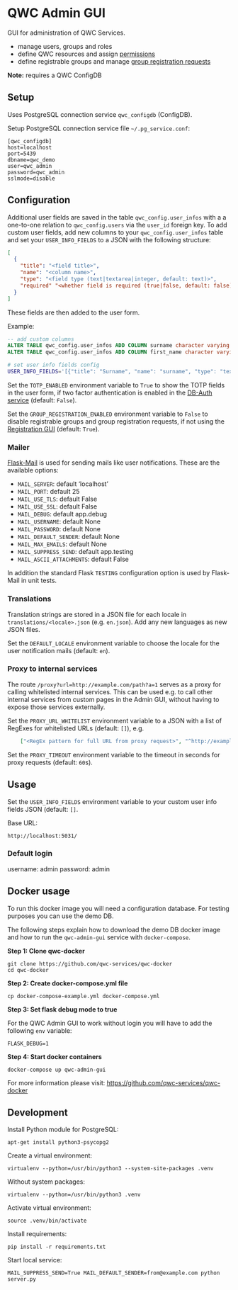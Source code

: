 QWC Admin GUI
=============

GUI for administration of QWC Services.

* manage users, groups and roles
* define QWC resources and assign [permissions](https://github.com/qwc-services/qwc-services-core#resources-and-permissions)
* define registrable groups and manage [group registration requests](https://github.com/qwc-services/qwc-services-core#group_registration)

**Note:** requires a QWC ConfigDB

Setup
-----

Uses PostgreSQL connection service `qwc_configdb` (ConfigDB).

Setup PostgreSQL connection service file `~/.pg_service.conf`:

```
[qwc_configdb]
host=localhost
port=5439
dbname=qwc_demo
user=qwc_admin
password=qwc_admin
sslmode=disable
```


Configuration
-------------

Additional user fields are saved in the table `qwc_config.user_infos` with a a one-to-one relation to `qwc_config.users` via the `user_id` foreign key.
To add custom user fields, add new columns to your `qwc_config.user_infos` table and set your `USER_INFO_FIELDS` to a JSON with the following structure:

```json
[
  {
    "title": "<field title>",
    "name": "<column name>",
    "type": "<field type (text|textarea|integer, default: text)>",
    "required" "<whether field is required (true|false, default: false)>"
  }
]
```

These fields are then added to the user form.

Example:

```sql
-- add custom columns
ALTER TABLE qwc_config.user_infos ADD COLUMN surname character varying NOT NULL;
ALTER TABLE qwc_config.user_infos ADD COLUMN first_name character varying NOT NULL;
```

```bash
# set user info fields config
USER_INFO_FIELDS='[{"title": "Surname", "name": "surname", "type": "text", "required": true}, {"title": "First name", "name": "first_name", "type": "text", "required": true}]'
```

Set the `TOTP_ENABLED` environment variable to `True` to show the TOTP fields in the user form, if two factor authentication is enabled in the [DB-Auth service](https://github.com/qwc-services/qwc-db-auth) (default: `False`).

Set the `GROUP_REGISTRATION_ENABLED` environment variable to `False` to disable registrable groups and group registration requests, if not using the [Registration GUI](https://github.com/qwc-services/qwc-registration-gui) (default: `True`).


### Mailer

[Flask-Mail](https://pythonhosted.org/Flask-Mail/) is used for sending mails like user notifications. These are the available options:
* `MAIL_SERVER`: default ‘localhost’
* `MAIL_PORT`: default 25
* `MAIL_USE_TLS`: default False
* `MAIL_USE_SSL`: default False
* `MAIL_DEBUG`: default app.debug
* `MAIL_USERNAME`: default None
* `MAIL_PASSWORD`: default None
* `MAIL_DEFAULT_SENDER`: default None
* `MAIL_MAX_EMAILS`: default None
* `MAIL_SUPPRESS_SEND`: default app.testing
* `MAIL_ASCII_ATTACHMENTS`: default False

In addition the standard Flask `TESTING` configuration option is used by Flask-Mail in unit tests.


### Translations

Translation strings are stored in a JSON file for each locale in `translations/<locale>.json` (e.g. `en.json`). Add any new languages as new JSON files.

Set the `DEFAULT_LOCALE` environment variable to choose the locale for the user notification mails (default: `en`).


### Proxy to internal services

The route `/proxy?url=http://example.com/path?a=1` serves as a proxy for calling whitelisted internal services. This can be used e.g. to call other internal services from custom pages in the Admin GUI, without having to expose those services externally.

Set the `PROXY_URL_WHITELIST` environment variable to a JSON with a list of RegExes for whitelisted URLs (default: `[]`), e.g.
```json
    ["<RegEx pattern for full URL from proxy request>", "^http://example.com/path\\?.*$"]
```

Set the `PROXY_TIMEOUT` environment variable to the timeout in seconds for proxy requests (default: `60`s).


Usage
-----

Set the `USER_INFO_FIELDS` environment variable to your custom user info fields JSON (default: `[]`.

Base URL:

    http://localhost:5031/

### Default login

username: admin
password: admin


Docker usage
------------

To run this docker image you will need a configuration database. For testing purposes you can use the demo DB.

The following steps explain how to download the demo DB docker image and how to run the `qwc-admin-gui` service with `docker-compose`.

**Step 1: Clone qwc-docker**

    git clone https://github.com/qwc-services/qwc-docker
    cd qwc-docker

**Step 2: Create docker-compose.yml file**

    cp docker-compose-example.yml docker-compose.yml

**Step 3: Set flask debug mode to true**

For the QWC Admin GUI to work without login you will have to add the following `env` variable:

    FLASK_DEBUG=1

**Step 4: Start docker containers**

    docker-compose up qwc-admin-gui

For more information please visit: https://github.com/qwc-services/qwc-docker

Development
-----------

Install Python module for PostgreSQL:

    apt-get install python3-psycopg2

Create a virtual environment:

    virtualenv --python=/usr/bin/python3 --system-site-packages .venv

Without system packages:

    virtualenv --python=/usr/bin/python3 .venv

Activate virtual environment:

    source .venv/bin/activate

Install requirements:

    pip install -r requirements.txt

Start local service:

    MAIL_SUPPRESS_SEND=True MAIL_DEFAULT_SENDER=from@example.com python server.py

